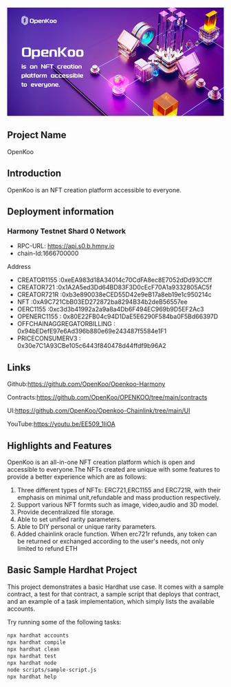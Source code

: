 
![image](https://raw.githubusercontent.com/OpenKoo/Openkoo-Chainlink/main/UI/openkoo.jpg)

## Project Name

OpenKoo

## Introduction

OpenKoo is an NFT creation platform accessible to everyone.

## Deployment information

### Harmony Testnet Shard 0 Network
  - RPC-URL: https://api.s0.b.hmny.io
  - chain-Id:1666700000

Address

- CREATOR1155 :0xeEA983d18A34014c70CdFA8ec8E7052dDd93CCff
- CREATOR721  :0x1A2A5ed3Dd64BD83F3D0cEcF70A1a9332805AC5f
- CREATOR721R :0xb3e890038eCED55D42e9eB17a8eb19e1c950214c
- NFT :0xA9C721CbB03ED272872ba8294B34b2deB56557ee
- OERC1155 :0xc3d3b41992a2a9a8a4Db6F494EC969b9D5EF2Ac3
- OPENERC1155 : 0x80E22FB04c94D1DaE5E6290F584ba0F5Bd66397D
- OFFCHAINAGGREGATORBILLING :  0x94bEDefE97e6Ad396b880e69e243487f5584e1F1
- PRICECONSUMERV3 : 0x30e7C1A93CBe105c6443f840478d44ffdf9b96A2


## Links

Github:https://github.com/OpenKoo/Openkoo-Harmony  

Contracts:https://github.com/OpenKoo/OPENKOO/tree/main/contracts  

UI:https://github.com/OpenKoo/Openkoo-Chainlink/tree/main/UI  

YouTube:https://youtu.be/EE509_1IiOA

## Highlights and Features

OpenKoo is an all-in-one NFT creation platform which is open and accessible to everyone.The NFTs created are unique with some features to provide a better experience which are as follows:  
1. Three different types of NFTs: ERC721,ERC1155 and ERC721R, with their emphasis on minimal unit,refundable and mass production respectively.  
2. Support various NFT formts such as image, video,audio and 3D model.  
3. Provide decentralized file storage.  
4. Able to set unified rarity parameters.  
5. Able to DIY personal or unique rarity parameters. 
6. Added chainlink oracle function. When erc721r refunds, any token can be returned or exchanged according to the user's needs, not only limited to refund ETH


## Basic Sample Hardhat Project

This project demonstrates a basic Hardhat use case. It comes with a sample contract, a test for that contract, a sample script that deploys that contract, and an example of a task implementation, which simply lists the available accounts.

Try running some of the following tasks:

```shell
npx hardhat accounts
npx hardhat compile
npx hardhat clean
npx hardhat test
npx hardhat node
node scripts/sample-script.js
npx hardhat help
```
